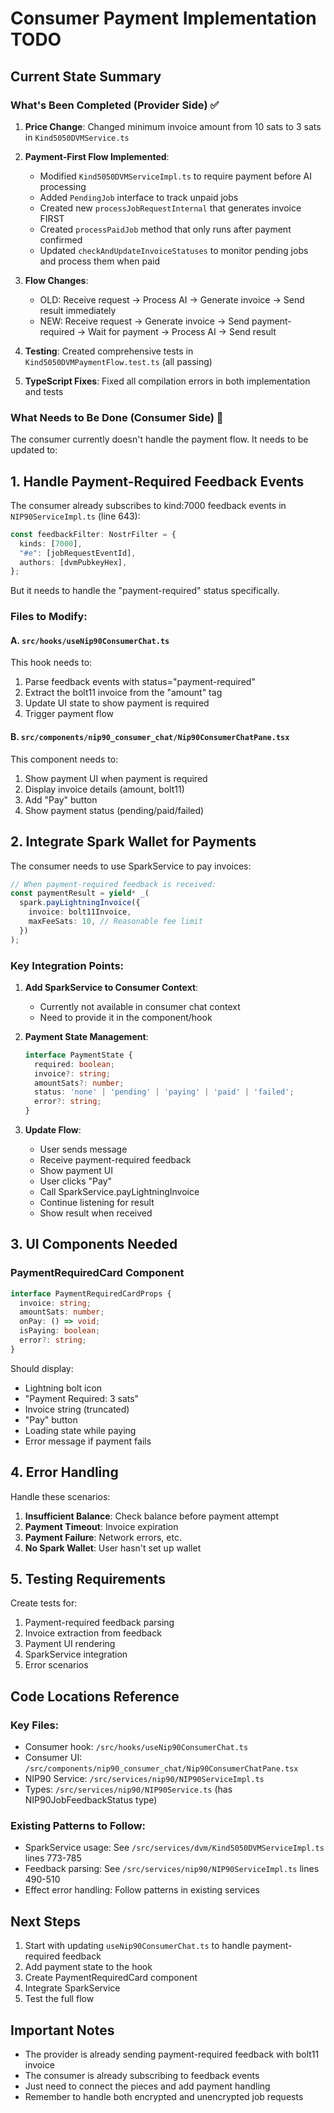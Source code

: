 # Consumer Payment Implementation TODO

## Current State Summary

### What's Been Completed (Provider Side) ✅

1. **Price Change**: Changed minimum invoice amount from 10 sats to 3 sats in `Kind5050DVMService.ts`

2. **Payment-First Flow Implemented**:
   - Modified `Kind5050DVMServiceImpl.ts` to require payment before AI processing
   - Added `PendingJob` interface to track unpaid jobs
   - Created new `processJobRequestInternal` that generates invoice FIRST
   - Created `processPaidJob` method that only runs after payment confirmed
   - Updated `checkAndUpdateInvoiceStatuses` to monitor pending jobs and process them when paid

3. **Flow Changes**:
   - OLD: Receive request → Process AI → Generate invoice → Send result immediately
   - NEW: Receive request → Generate invoice → Send payment-required → Wait for payment → Process AI → Send result

4. **Testing**: Created comprehensive tests in `Kind5050DVMPaymentFlow.test.ts` (all passing)

5. **TypeScript Fixes**: Fixed all compilation errors in both implementation and tests

### What Needs to Be Done (Consumer Side) 🚧

The consumer currently doesn't handle the payment flow. It needs to be updated to:

## 1. Handle Payment-Required Feedback Events

The consumer already subscribes to kind:7000 feedback events in `NIP90ServiceImpl.ts` (line 643):
```typescript
const feedbackFilter: NostrFilter = {
  kinds: [7000],
  "#e": [jobRequestEventId],
  authors: [dvmPubkeyHex],
};
```

But it needs to handle the "payment-required" status specifically.

### Files to Modify:

#### A. `src/hooks/useNip90ConsumerChat.ts`
This hook needs to:
1. Parse feedback events with status="payment-required"
2. Extract the bolt11 invoice from the "amount" tag
3. Update UI state to show payment is required
4. Trigger payment flow

#### B. `src/components/nip90_consumer_chat/Nip90ConsumerChatPane.tsx`
This component needs to:
1. Show payment UI when payment is required
2. Display invoice details (amount, bolt11)
3. Add "Pay" button
4. Show payment status (pending/paid/failed)

## 2. Integrate Spark Wallet for Payments

The consumer needs to use SparkService to pay invoices:

```typescript
// When payment-required feedback is received:
const paymentResult = yield* _(
  spark.payLightningInvoice({
    invoice: bolt11Invoice,
    maxFeeSats: 10, // Reasonable fee limit
  })
);
```

### Key Integration Points:

1. **Add SparkService to Consumer Context**:
   - Currently not available in consumer chat context
   - Need to provide it in the component/hook

2. **Payment State Management**:
   ```typescript
   interface PaymentState {
     required: boolean;
     invoice?: string;
     amountSats?: number;
     status: 'none' | 'pending' | 'paying' | 'paid' | 'failed';
     error?: string;
   }
   ```

3. **Update Flow**:
   - User sends message
   - Receive payment-required feedback
   - Show payment UI
   - User clicks "Pay"
   - Call SparkService.payLightningInvoice
   - Continue listening for result
   - Show result when received

## 3. UI Components Needed

### PaymentRequiredCard Component
```typescript
interface PaymentRequiredCardProps {
  invoice: string;
  amountSats: number;
  onPay: () => void;
  isPaying: boolean;
  error?: string;
}
```

Should display:
- Lightning bolt icon
- "Payment Required: 3 sats"
- Invoice string (truncated)
- "Pay" button
- Loading state while paying
- Error message if payment fails

## 4. Error Handling

Handle these scenarios:
1. **Insufficient Balance**: Check balance before payment attempt
2. **Payment Timeout**: Invoice expiration
3. **Payment Failure**: Network errors, etc.
4. **No Spark Wallet**: User hasn't set up wallet

## 5. Testing Requirements

Create tests for:
1. Payment-required feedback parsing
2. Invoice extraction from feedback
3. Payment UI rendering
4. SparkService integration
5. Error scenarios

## Code Locations Reference

### Key Files:
- Consumer hook: `/src/hooks/useNip90ConsumerChat.ts`
- Consumer UI: `/src/components/nip90_consumer_chat/Nip90ConsumerChatPane.tsx`
- NIP90 Service: `/src/services/nip90/NIP90ServiceImpl.ts`
- Types: `/src/services/nip90/NIP90Service.ts` (has NIP90JobFeedbackStatus type)

### Existing Patterns to Follow:
- SparkService usage: See `/src/services/dvm/Kind5050DVMServiceImpl.ts` lines 773-785
- Feedback parsing: See `/src/services/nip90/NIP90ServiceImpl.ts` lines 490-510
- Effect error handling: Follow patterns in existing services

## Next Steps

1. Start with updating `useNip90ConsumerChat.ts` to handle payment-required feedback
2. Add payment state to the hook
3. Create PaymentRequiredCard component
4. Integrate SparkService
5. Test the full flow

## Important Notes

- The provider is already sending payment-required feedback with bolt11 invoice
- The consumer is already subscribing to feedback events
- Just need to connect the pieces and add payment handling
- Remember to handle both encrypted and unencrypted job requests